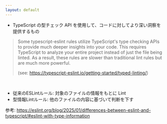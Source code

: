 ```yaml
---
layout: default
---
```


<style scoped>
.slidev-vclick-hidden {
  display: none;
}
</style>

<section-title title="型情報 Lint ルールとは" />

<div class="_bullet">

- TypeScript の型チェック API を使用して、コードに対して<span v-mark.circle="{at: 3, color: 'red'}">より深い洞察</span>を提供するもの

</div>

> Some typescript-eslint rules utilize TypeScript's type checking APIs to provide much deeper insights into your code. This requires TypeScript to analyze your entire project instead of just the file being linted. As a result, these rules are slower than traditional lint rules but are much more powerful.
>
> (see: https://typescript-eslint.io/getting-started/typed-linting/)

<br />

<div class="_bullet">

<v-clicks>

- 従来のESLintルール: 対象のファイルの情報をもとに Lint
- 型情報Lintルール: 他のファイルの内容に基づいて判断を下す

</v-clicks>

<div v-click="2">

参考: https://eslint.org/blog/2025/01/differences-between-eslint-and-typescript/#eslint-with-type-information

</div>

</div>

<!-- 
型情報Lintルールとは、こちらの公式の文章を参照すると、TypeScript の型チェック API を利用して、コードに対してより深い洞察を提供するものであると読み取れます。

[click] 従来のESLintルールは、一度に一つのファイルに対して実行され、プロジェクト内の他のファイルについての知識は持っていません。  
要するに、他のファイルの内容に基づいて、判断を下すことはできません。  

[click] 一方で、型情報 Lint ルールは、他のファイルの内容に基づいて判断を下すことができます。

そのため、型情報Lintルールは、従来のESLintルールと比較して、  
[click] より深い洞察を提供すると表現されているのだと想像します。
-->